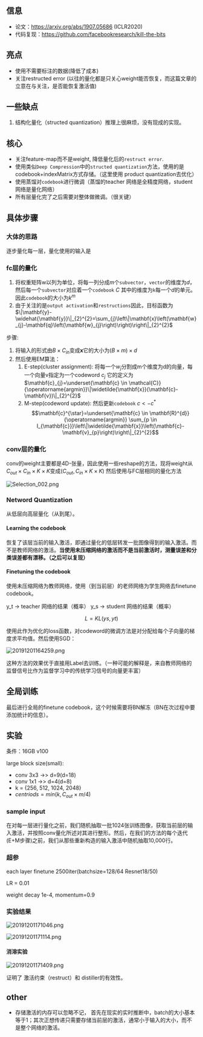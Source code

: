 ## 信息

+ 论文：https://arxiv.org/abs/1907.05686 (ICLR2020)
+ 代码复现：https://github.com/facebookresearch/kill-the-bits

## 亮点

+ 使用不需要标注的数据(降低了成本)
+ 关注restructed error (以往的量化都是只关心weight能否恢复，而这篇文章的立意在与关注，是否能恢复激活值)

## 一些缺点

1. 结构化量化（structed quantization）推理上很麻烦，没有现成的实现。


## 核心

+ 关注feature-map而不是weight, 降低量化后的`restruct error`.
+ 使用类似`Deep Compression`中的`structed quantization`方法，使用的是codebook+indexMatrix方式存储。（这里使用 product quantization去优化）
+ 使用蒸馏对`codebook`进行微调（蒸馏的teacher 网络是全精度网络，student网络是量化网络）
+ 所有层量化完了之后需要对整体做微调。（很关键）

## 具体步骤

### 大体的思路

逐步量化每一层，量化使用的输入是

### fc层的量化

1. 将权重矩阵w以列为单位，将每一列分成$m$个`subvector`，`vector`的维度为$d$，然后每一个`subvector`对应着一个`codebook` $C$ 其中的维度为`k`每一个$d$的单元。因此`codebook`的大小为$k^m$
2. 由于关注的是`output activation`和`restructions`因此，目标函数为$\|\mathbf{y}-\widehat{\mathbf{y}}\|_{2}^{2}=\sum_{j}\left\|\mathbf{x}\left(\mathbf{w}_{j}-\mathbf{q}\left(\mathbf{w}_{j}\right)\right)\right\|_{2}^{2}$

步骤:
1. 将输入的形式由$B \times C_{in}$变成$\mathbf{x}$它的大小为$(B \times m) \times d$
2. 然后使用EM算法：
   1. E-step(cluster assignment): 将每一个$w_j$分割成m个维度为d的向量，每一个向量v指定为一个codeword $c_j$ 它的定义为$\mathbf{c}_{j}=\underset{\mathbf{c} \in \mathcal{C}}{\operatorname{argmin}}\|\widetilde{\mathbf{x}}(\mathbf{c}-\mathbf{v})\|_{2}^{2}$
   2. M-step(codeword update): 然后更新`codebook` $c <- c^*$
    $$\mathbf{c}^{\star}=\underset{\mathbf{c} \in \mathbf{R}^{d}}{\operatorname{argmin}} \sum_{p \in I_{\mathbf{c}}}\left\|\widetilde{\mathbf{x}}\left(\mathbf{c}-\mathbf{v}_{p}\right)\right\|_{2}^{2}$$


### conv层的量化

conv的weight主要都是4D-张量，因此使用一些reshape的方法，现将weight从 $C_{out} \times C_{in} \times K \times K$变成$(C_{out}, C_{in} \times K \times K)$ 然后使用与FC层相同的量化方法

![Selection_002.png](https://i.loli.net/2019/12/01/KXwoaPL2nHMSpmx.png)

### Netword Quantization

从低层向高层量化（从到尾）。


#### Learning the codebook

恢复了该层当前的输入激活，即通过量化的低层转发一批图像得到的输入激活。而不是教师网络的激活。**当使用未压缩网络的激活而不是当前激活时，测量误差和分类误差都有漂移。（之后可以复现）**

#### Finetuning the codebook

使用未压缩网络为教师网络，使用（到当前层）的老师网络为学生网络去finetune codebook。

y_t -> teacher 网络的结果（概率）
y_s -> student 网络的结果（概率）

$$L = KL(ys, yt)$$

使用此作为优化的loss函数，对codeword的微调方法是对分配给每个子向量的梯度求平均值。然后使用SGD：

![20191201164259.png](https://i.loli.net/2019/12/01/aieyJTdSUKItpX6.png)

这种方法的效果优于直接用Label去训练。（一种可能的解释是，来自教师网络的监督信号比作为监督学习中的传统学习信号的向量更丰富）

## 全局训练

最后进行全局的finetune codebook，这个时候需要将BN解冻（BN在次过程中要添加统计的信息）。


## 实验

条件：16GB v100

large block size(small): 

+ conv 3x3 ->> d=9(d=18) 
+ conv 1x1 ->> d=4(d=8)
+ k = {256, 512, 1024, 2048}
+ $centriods = min(k, C_{out} \times m/4 )$

### sample input

在对每一层进行量化之前，我们随机抽取一批1024张训练图像，获取当前层的输入激活，并按照conv量化所述对其进行整形。然后，在我们的方法的每个迭代(E+M步骤)之前，我们从那些重新构造的输入激活中随机抽取10,000行。

### 超参

each layer finetune 2500iter(batchsize=128/64 Resnet18/50)

LR = 0.01

weight decay 1e-4, momentum=0.9

### 实验结果

![20191201171046.png](https://i.loli.net/2019/12/01/pJtd1uCWahiSQ7r.png)

![20191201171114.png](https://i.loli.net/2019/12/01/DFf5tNaHxSnX3ic.png)

#### 消溶实验

![20191201171409.png](https://i.loli.net/2019/12/01/on7tixfMj5WNCph.png)

证明了 激活约束（restruct）和 distiller的有效性。

## other

+ 存储激活的内存可以忽略不记， 首先在现实的实时推断中，batch的大小基本等于1；其次正想传递只需要存储当前层的激活，通常小于输入的大小，而不是整个网络的激活。